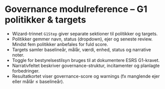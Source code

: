 # Governance modulreference – G1 politikker & targets

- Wizard-trinnet `G1Step` giver separate sektioner til politikker og targets.
- Politikker gemmer navn, status (dropdown), ejer og seneste review. Mindst fem politikker anbefales for fuld score.
- Targets samler baselineår, målår, værdi, enhed, status og narrative noter.
- Toggle for bestyrelsestilsyn bruges til at dokumentere ESRS G1-kravet.
- Narrativfeltet beskriver governance-struktur, incitamenter og planlagte forbedringer.
- Resultatkortet viser governance-score og warnings (fx manglende ejer eller målår &le; baselineår).
